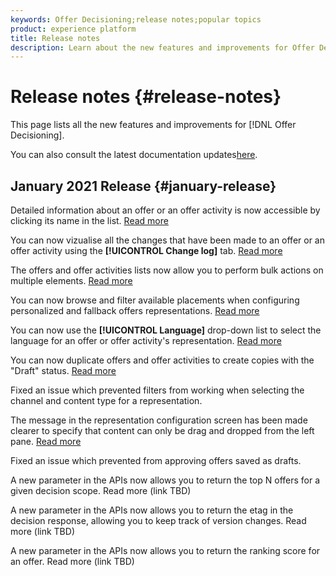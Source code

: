 ```yaml
---
keywords: Offer Decisioning;release notes;popular topics
product: experience platform
title: Release notes
description: Learn about the new features and improvements for Offer Decisioning.
---
```


# Release notes {#release-notes}

This page lists all the new features and improvements for [!DNL Offer Decisioning].

You can also consult the latest documentation updates[here](documentation-updates.md).

## January 2021 Release {#january-release}

Detailed information about an offer or an offer activity is now accessible by clicking its name in the list. [Read more](get-started/using/user-interface.md#information-pane-actions)

You can now vizualise all the changes that have been made to an offer or an offer activity using the **[!UICONTROL Change log]** tab. [Read more](get-started/using/user-interface.md#changes-log)

The offers and offer activities lists now allow you to perform bulk actions on multiple elements. [Read more](get-started/using/user-interface.md#information-pane-actions)

You can now browse and filter available placements when configuring personalized and fallback offers representations. [Read more](create-offer-activities.md)

You can now use the **[!UICONTROL Language]** drop-down list to select the language for an offer or offer activity's representation. [Read more](create-offer-activities.md)

You can now duplicate offers and offer activities to create copies with the "Draft" status. [Read more](get-started/using/user-interface.md#information-pane-actions)

Fixed an issue which prevented filters from working when selecting the channel and content type for a representation.

The message in the representation configuration screen has been made clearer to specify that content can only be drag and dropped from the left pane. [Read more](create-offer-activities.md)

Fixed an issue which prevented from approving offers saved as drafts.

A new parameter in the APIs now allows you to return the top N offers for a given decision scope. Read more (link TBD)

A new parameter in the APIs now allows you to return the etag in the decision response, allowing you to keep track of version changes. Read more (link TBD)

A new parameter in the APIs now allows you to return the ranking score for an offer. Read more (link TBD)
